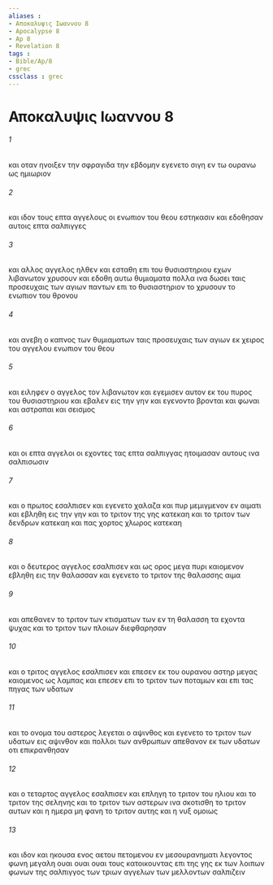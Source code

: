 ```yaml
---
aliases : 
- Αποκαλυψις Ιωαννου 8
- Apocalypse 8
- Ap 8
- Revelation 8
tags : 
- Bible/Ap/8
- grec
cssclass : grec
---
```


# Αποκαλυψις Ιωαννου 8

###### 1
και οταν ηνοιξεν την σφραγιδα την εβδομην εγενετο σιγη εν τω ουρανω ως ημιωριον
###### 2
και ιδον τους επτα αγγελους οι ενωπιον του θεου εστηκασιν και εδοθησαν αυτοις επτα σαλπιγγες
###### 3
και αλλος αγγελος ηλθεν και εσταθη επι του θυσιαστηριου εχων λιβανωτον χρυσουν και εδοθη αυτω θυμιαματα πολλα ινα δωσει ταις προσευχαις των αγιων παντων επι το θυσιαστηριον το χρυσουν το ενωπιον του θρονου
###### 4
και ανεβη ο καπνος των θυμιαματων ταις προσευχαις των αγιων εκ χειρος του αγγελου ενωπιον του θεου
###### 5
και ειληφεν ο αγγελος τον λιβανωτον και εγεμισεν αυτον εκ του πυρος του θυσιαστηριου και εβαλεν εις την γην και εγενοντο βρονται και φωναι και αστραπαι και σεισμος
###### 6
και οι επτα αγγελοι οι εχοντες τας επτα σαλπιγγας ητοιμασαν αυτους ινα σαλπισωσιν
###### 7
και ο πρωτος εσαλπισεν και εγενετο χαλαζα και πυρ μεμιγμενον εν αιματι και εβληθη εις την γην και το τριτον της γης κατεκαη και το τριτον των δενδρων κατεκαη και πας χορτος χλωρος κατεκαη
###### 8
και ο δευτερος αγγελος εσαλπισεν και ως ορος μεγα πυρι καιομενον εβληθη εις την θαλασσαν και εγενετο το τριτον της θαλασσης αιμα
###### 9
και απεθανεν το τριτον των κτισματων των εν τη θαλασση τα εχοντα ψυχας και το τριτον των πλοιων διεφθαρησαν
###### 10
και ο τριτος αγγελος εσαλπισεν και επεσεν εκ του ουρανου αστηρ μεγας καιομενος ως λαμπας και επεσεν επι το τριτον των ποταμων και επι τας πηγας των υδατων
###### 11
και το ονομα του αστερος λεγεται ο αψινθος και εγενετο το τριτον των υδατων εις αψινθον και πολλοι των ανθρωπων απεθανον εκ των υδατων οτι επικρανθησαν
###### 12
και ο τεταρτος αγγελος εσαλπισεν και επληγη το τριτον του ηλιου και το τριτον της σεληνης και το τριτον των αστερων ινα σκοτισθη το τριτον αυτων και η ημερα μη φανη το τριτον αυτης και η νυξ ομοιως
###### 13
και ιδον και ηκουσα ενος αετου πετομενου εν μεσουρανηματι λεγοντος φωνη μεγαλη ουαι ουαι ουαι τους κατοικουντας επι της γης εκ των λοιπων φωνων της σαλπιγγος των τριων αγγελων των μελλοντων σαλπιζειν
